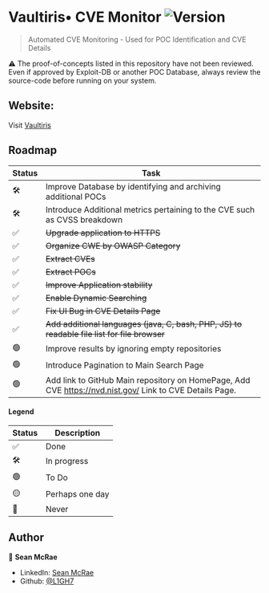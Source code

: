 
# Vaultiris• CVE Monitor ![Version](https://img.shields.io/badge/version-1.0-blue.svg)

> Automated CVE Monitoring - Used for POC Identification and CVE Details

:warning: The proof-of-concepts listed in this repository have not been reviewed. Even if approved by Exploit-DB or another POC Database, always review the source-code before running on your system.

## Website: 

Visit [Vaultiris](https://vaultiris.com/Home)

## Roadmap

| Status | Task | 
|---|---|
| 🛠 | Improve Database by identifying and archiving additional POCs
| 🛠 |  Introduce Additional metrics pertaining to the CVE such as CVSS breakdown
| ✅ | ~~Upgrade application to HTTPS~~  
| ✅ | ~~Organize CWE by OWASP Category~~  
| ✅ | ~~Extract CVEs~~  
| ✅ | ~~Extract POCs~~  
| ✅ | ~~Improve Application stability~~  
| ✅ | ~~Enable Dynamic Searching~~
| ✅ | ~~Fix UI Bug in CVE Details Page~~  
| ✅ | ~~Add additional languages (java, C, bash, PHP, JS) to readable file list for file browser~~
| 🟢 | Improve results by ignoring empty repositories
| 🟢 | Introduce Pagination to Main Search Page
| 🟢 | Add link to GitHub Main repository on HomePage, Add CVE https://nvd.nist.gov/ Link to CVE Details Page. 

#### Legend

| Status | Description |
|---|---|
| ✅ | Done |
| 🛠 | In progress |
| 🟢 | To Do | 
| 🟡 | Perhaps one day |
| 🔴 | Never  |

## Author

👤 **Sean McRae**

* LinkedIn: [Sean McRae](https://www.linkedin.com/in/mcrae-sean)
* Github: [@L1GH7](https://github.com/L1GH7/)
